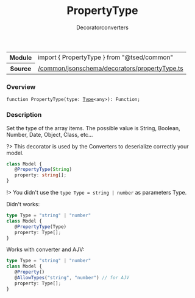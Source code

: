 
<header class="symbol-info-header"><h1 id="propertytype">PropertyType</h1><label class="symbol-info-type-label decorator">Decorator</label><label class="api-type-label converters" title="converters">converters</label></header>
<!-- summary -->
<section class="symbol-info"><table class="is-full-width"><tbody><tr><th>Module</th><td><div class="lang-typescript"><span class="token keyword">import</span> { PropertyType }&nbsp;<span class="token keyword">from</span>&nbsp;<span class="token string">"@tsed/common"</span></div></td></tr><tr><th>Source</th><td><a href="https://github.com/Romakita/ts-express-decorators/blob/v4.13.2/src//common/jsonschema/decorators/propertyType.ts#L0-L0">/common/jsonschema/decorators/propertyType.ts</a></td></tr></tbody></table></section>
<!-- overview -->


### Overview


<pre><code class="typescript-lang ">function <span class="token function">PropertyType</span><span class="token punctuation">(</span>type<span class="token punctuation">:</span> <a href="#api/core/type"><span class="token">Type</span></a><<span class="token keyword">any</span>><span class="token punctuation">)</span><span class="token punctuation">:</span> Function<span class="token punctuation">;</span></code></pre>


<!-- Parameters -->

<!-- Description -->


### Description

Set the type of the array items. The possible value is String, Boolean, Number, Date, Object, Class, etc...

?> This decorator is used by the Converters to deserialize correctly your model.

```typescript
class Model {
   @PropertyType(String)
   property: string[];
}
```
!> You didn't use the `type Type = string | number` as parameters Type.

Didn't works:

```typescript
type Type = "string" | "number"
class Model {
   @PropertyType(Type)
   property: Type[];
}
```

Works with converter and AJV:

```typescript
type Type = "string" | "number"
class Model {
   @Property()
   @AllowTypes("string", "number") // for AJV
   property: Type[];
}
```

<!-- Members -->

